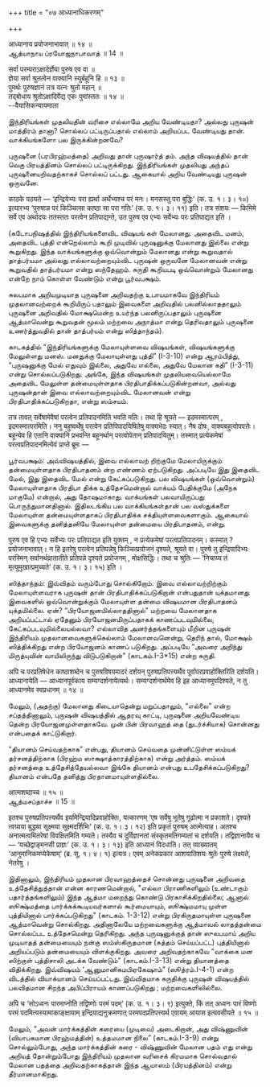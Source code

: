 +++
title = "०७ आध्यानाधिकरणम्"

+++

आध्यानाय प्रयोजनाभावात् ॥ १४ ॥  
ஆத்யாநாய ப்ரயோஜநாபாவாத் ॥ 14 ॥

सर्वा परम्पराऽक्षादेर्ज्ञेया पुरुष एव वा ॥  
ज्ञेया सर्वा श्रुतत्वेन वाक्यानि स्युर्बहूनि हि ॥ १३ ॥  
पुमर्थः पुरुषज्ञानं तत्र यत्नः श्रुतो महान् ॥  
तद्बोधाय श्रुतोऽक्षादिर्वेद्य एकः पुमांस्ततः ॥ १४ ॥  
--वैयासिकन्यायमाला

இந்திரியங்கள் முதலியதின் வரிசை எல்லாமே அறிய வேண்டியதா? அல்லது புருஷன்
மாத்திரம் தானா? சொல்லப் பட்டிருப்பதால் எல்லாம் அறியப்பட வேண்டியது தான்.
வாக்கியங்களோ பல இருக்கின்றனவே?

புருஷனை (பரபிரஹ்மத்தை) அறிவது தான் புருஷார்த் தம். அந்த விஷயத்தில் தான்
வெகு பிரயத்தினம் சொல்லப் பட்டிருக்கிறது. இந்திரியங்கள் முதலியது அந்தப்
புருஷனையறிவதற்காகச் சொல்லப் பட்டது. ஆகையால் அறிய வேண்டியது புருஷன்
ஒருவனே.

काठके पठ्यते — ‘इन्द्रियेभ्यः परा ह्यर्था अर्थेभ्यश्च परं मनः। मनसस्तु
परा बुद्धिः’ (क. उ. १। ३। १०) इत्यारभ्य ‘पुरुषान्न परं किञ्चित्सा
काष्ठा सा परा गतिः’ (क. उ. १। ३। ११) इति। तत्र संशयः — किमिमे सर्वे
एव अर्थादयः ततस्ततः परत्वेन प्रतिपाद्यन्ते, उत पुरुष एव एभ्यः सर्वेभ्यः
परः प्रतिपाद्यत इति ।

(கடோபநிஷத்தில் இந்திரியங்களைவிட விஷயங் கள் மேலானது. அதைவிட மனம், அதைவிட
புத்தி என்றெல்லாம் கூறி முடிவில் புருஷனுக்கு மேலானது இல்லை என்று
கூறுகிறது. இந்த வாக்யங்களுக்கு ஒவ்வொன்றும் மேலானது என்று கூறுவதால்
தாத்பர்யமா அல்லது எல்லாவற்றையும்விட புருஷன் ஒருவனே மேலானவன் என்று
கூறுவதில் தாத்பர்யமா என்று ஸந்தேஹம். சுருதி கூறியபடி ஒவ்வொன்றும் மேலானது
என்றே நாம் கொள்ள வேண்டும் என்று பூர்வபக்ஷம்.

சுலபமாக அறியமுடியாத புருஷனை அறிவதற்கு உபாயமாகவே இந்திரியம் முதலானவற்றைக்
கூறியிருப் பதாலும் இவைகளை அறிவதில் பலனில்லாததாலும் புருஷனை அறிவதில்
மோக்ஷமென்ற உயர்ந்த பலனிருப்பதாலும் புருஷனை ஆத்மாவென்று கூறுவதன் மூலம்
மற்றவை அநாத்மா என்று தெரிவதாலும் புருஷனை உணர்த்துவதில் தான் தாத்பர்யம்
என்று ஸித்தாந்தம்).

காடகத்தில் “இந்திரியங்களுக்கு மேலாயுள்ளவை விஷயங்கள், விஷயங்களுக்கு
மேலுள்ளது மனஸ். மனதுக்கு மேலாயுள்ளது புத்தி” (I-3-10) என்று ஆரம்பித்து,
“புருஷனுக்கு மேல் எதுவும் இல்லை, அதுவே எல்லை, அதுவே மேலான கதி” (I-3-11)
என்று சொல்லப்படுகிறது. அங்கே, இந்த விஷயங்கள் முதலியவையெல்லாமே அதைவிட
மேலுள்ள தன்மையுள்ளதாக பிரதிபாதிக்கப்படுகின்றனவா, அல்லது புருஷன்தான் இவை
எல்லாவற்றையும்விட மேலானவன் என்று பிரதிபாதிக்கப்படுகிறதா, என்று ஸம்சயம்.

तत्र तावत् सर्वेषामेवैषां परत्वेन प्रतिपादनमिति भवति मतिः। तथा हि
श्रूयते — इदमस्मात्परम् , इदमस्मात्परमिति। ननु बहुष्वर्थेषु परत्वेन
प्रतिपिपादयिषितेषु वाक्यभेदः स्यात्। नैष दोषः, वाक्यबहुत्वोपपत्तेः।
बहून्येव हि एतानि वाक्यानि प्रभवन्ति बहूनर्थान् परत्वोपेतान्
प्रतिपादयितुम्। तस्मात् प्रत्येकमेषां परत्वप्रतिपादनमित्येवं प्राप्ते
ब्रूमः —

பூர்வபக்ஷம்: அவ்விஷயத்தில், இவை எல்லாவற் றிற்குமே மேலாயிருக்கும்
தன்மையுள்ளதாக பிரதிபாதனம் ன்ற எண்ணம் ஏற்படுகிறது. அப்படியே இது இதைவிட
மேல், இது இதைவிட மேல் என்று கேட்கப்படுகிறது. பல விஷயங்கள் (ஒவ்வொன்றும்)
மேலாயுள்ளதாக பிரதிபா திக்க உத்தேசமென்றால் வாக்யம் பேதிக்குமே (அநேக
மாகுமே) என்றால், அது தோஷமாகாது. வாக்யங்கள் பலவாயிருப்பது
பொருந்துமானதினால். இதிலடங்கிய பல வாக்கியங்கள்தான் பல வஸ்துக்களை
மேலாயுள்ள தன்மையுள்ளதாகப் பிரதிபாதிக்க சக்தியுள்ளவைகளாகும். ஆகையால்
இவைகளுக்கு தனித்தனியே மேலாயுள்ள தன்மையை பிரதிபாதனம், என்று.

पुरुष एव हि एभ्यः सर्वेभ्यः परः प्रतिपाद्यत इति युक्तम् , न
प्रत्येकमेषां परत्वप्रतिपादनम्। कस्मात् ? प्रयोजनाभावात्। न हि इतरेषु
परत्वेन प्रतिपन्नेषु किञ्चित्प्रयोजनं दृश्यते, श्रूयते वा। पुरुषे तु
इन्द्रियादिभ्यः परस्मिन् सर्वानर्थव्रातातीते प्रतिपन्ने दृश्यते
प्रयोजनम् , मोक्षसिद्धिः। तथा च श्रुतिः — ‘निचाय्य तं
मृत्युमुखात्प्रमुच्यते’ (क. उ. १। ३। १५) इति ।

ஸித்தாந்தம்: இவ்விதம் வரும்போது சொல்கிறோம். இவை எல்லாவற்றிற்கும்
மேலாயுள்ளவராக புருஷன் தான் பிரதிபாதிக்கப்படுகிறான் என்பதுதான் யுக்தமானது
இவைகளில் ஒவ்வொன்றுக்கும் மேலாயுள்ள தன்மை விஷயமான பிரதிபாதனம்
யுக்தமில்லை. ஏன்? “பிரயோஜனமில்லாததினால்" மற்றவை மேலானதாக அறியப்பட்டால்
ஏதேனும் பிரயோஜனமிருப்பதாகக் காணப்படவுமில்லை, கேட்கப்படவுமில்லையல்லவா?
எல்லாவித அனர்த்தங்களையும் மீறின புருஷன் இந்திரியம் முதலானவைகளுக்கெல்லாம்
மேலானவனென்று, தெரிந் தால், மோக்ஷம் ஸித்திக்கிறது என்ற பிரயோஜனம் காணப்
படுகிறது. அப்படியே “அவரை அறிந்து மிருத்யுவின் வாயிலிருந்து
விடுபடுகிறான்" (காடகம்.I-3\*15) என்ற சுருதி.

अपि च परप्रतिषेधेन काष्ठाशब्देन च पुरुषविषयमादरं दर्शयन्
पुरुषप्रतिपत्त्यर्थैव पूर्वापरप्रवाहोक्तिरिति दर्शयति। आध्यानायेति —
आध्यानपूर्वकाय सम्यग्दर्शनायेत्यर्थः। सम्यग्दर्शनार्थमेव हि इह
आध्यानमुपदिश्यते, न तु आध्यानमेव स्वप्रधानम् ॥ १४ ॥

மேலும், (அதற்கு) மேலானது கிடையாதென்று மறுப்பதாலும், “எல்லை” என்ற
சப்தத்தினாலும், புருஷன் விஷயத்தில் ஆதரவு காட்டி, புருஷனை அறியவேண்டிய
தென்ற பிரயோஜனமுள்ளதாகவே. முன் பின் பிரவாஹத் தை (துடர்ச்சியாக) சொன்னது
என்பதைக் காட்டுகிறார்.

“தியானம் செய்வதற்காக” என்பது, தியானம் செய்வதை முன்னிட்டுள்ள ஸம்யக்
தர்சனத்திற்காக (பிரஹ்ம ஸாக்ஷாத்காரத்திற்காக) என்று அர்த்தம். ஸம்யக்
தர்சனத்தை உத்தேசித்தேயல்லவா இங்கே தியானம் என்பது உபதேசிக்கப்படுகிறது?
தியானம் என்பதே தனித்து பிரதானமாயுள்ளதில்லை.

आत्मशब्दाच्च ॥ १५ ॥  
ஆத்மசப்தாச்ச ॥ 15 ॥

इतश्च पुरुषप्रतिपत्त्यर्थैव इयमिन्द्रियादिप्रवाहोक्तिः, यत्कारणम् ‘एष
सर्वेषु भूतेषु गूढोत्मा न प्रकाशते। दृश्यते त्वग्र्यया बुद्ध्या
सूक्ष्मया सूक्ष्मदर्शिभिः’ (क. उ. १। ३। १२) इति प्रकृतं पुरुषम्
आत्मेत्याह। अतश्च अनात्मत्वमितरेषां विवक्षितमिति गम्यते। तस्यैव च
दुर्विज्ञानतां संस्कृतमतिगम्यतां च दर्शयति। तद्विज्ञानायैव च —
‘यच्छेद्वाङ्मनसी प्राज्ञः’ (क. उ. १। ३। १३) इति आध्यानं विदधाति। तत्
व्याख्यातम् ‘आनुमानिकमप्येकेषाम्’ (ब्र. सू. १। ४। १) इत्यत्र। एवम्
अनेकप्रकार आशयातिशयः श्रुतेः पुरुषे लक्ष्यते, नेतरेषु ।

இதினாலும், இந்திரியம் முதலான பிரவாஹத்தைச் சொன்னது புருஷனை அறிவதை
உத்தேசித்துத்தான் என்ன காரணமென்றால், "எல்லா பிராணிகளிலும் (உண்டாகும்
பதார்த்தங்களிலும்) இந்த ஆத்மா மறைந்து கொண்டு பிரகாசிக்கிறதில்லை; ஆனால்
ஸூக்ஷ்மத்தை பார்க்கக்கூடியவர்களால் கூர்மையாயும், ஸூக்ஷ்மமாயு முள்ள
புத்தியினால் பார்க்கப்படுகிறது" (காடகம். 1-3-12) என்று பிரகிருதமாயுள்ள
புருஷனை ஆத்மாவென்று சொல்கிறது. அதினாலேயே மற்றவைகளுக்கு ஆத்மாவல்
லாதத்தன்மை சொல்லப்பட உத்தேசமென்று தெரிகிறது. அந்த புருஷனுக்குத் தான்
ஸுலபமாய் அறிய முடியாதத் தன்மையையும் நன்கு ஸம்ஸ்கிருதமான (சுத்தம்
செய்யப்பட்ட) புத்தியினால் அறியப்படும் தன்மையையும் விளக்குகிறது. அவரை
அறிவதற்காகவே “வாக்கை மன ஸிற்குள் புத்திசாலி அடக்க வேண்டும்"
(காடகம்.I-3-13) என்று தியானத்தை விதிக்கிறது. இவ்விஷயம்
‘ஆனுமானிகமபிஏகேஷாம்” (ஸூத்ரம்.I-4-1) என்ற விடத்தில் வியாக்யானம்
செய்யப்பட்டது. இவ்விதமாக சுருதிக்கு புருஷன் விஷயத்தில் பலவிதமான சிறந்த
அபிப்பிராயம் காணப்படுகிறது ; மற்றவைகளிலில்லை.

अपि च ‘सोऽध्वनः पारमाप्नोति तद्विष्णोः परमं पदम्’ (क. उ. १। ३। ९)
इत्युक्ते, किं तत् अध्वनः पारं विष्णोः परमं पदमित्यस्यामाकाङ्क्षायाम्
इन्द्रियाद्यनुक्रमणात् परमपदप्रतिपत्त्यर्थ एवायम् आयास इत्यवसीयते ॥ १५ ॥

மேலும், “அவன் மார்க்கத்தின் கரையை (முடிவை) அடைகிறான், அது விஷ்ணுவின்
(வியாபகமான பிரஹ்மத்தின்) உத்தமமான நிலை” (காடகம்.I-3-9) என்று
சொல்லும்போது, அந்த மார்க்கத்தின் கரை - விஷ்ணுவின் மேலான பதம் எது என்று
அறியத் தோன்றும்போது இந்திரியம் முதலான வரிசைக் கிரமமாக சொல்வதால் மேலான
பதத்தை அறிவதற்காகத்தான் இந்த ஆயாஸம் (பிரயத்தினம்) என்று தீர்மானமாகிறது.
